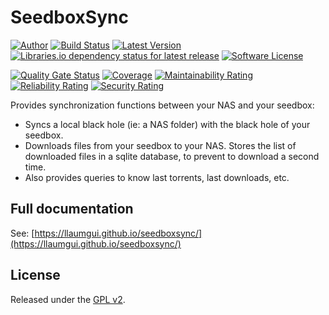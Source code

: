 # SeedboxSync

[![Author][ico-twitter]][link-twitter]
[![Build Status][ico-ghactions]][link-ghactions]
[![Latest Version][ico-version]][link-pypi]
[![Libraries.io dependency status for latest release][ico-dependencies]](requirements.txt)
[![Software License][ico-license]](LICENSE)

[![Quality Gate Status][ico-sonarcloud-gate]][link-sonarcloud-gate]
[![Coverage][ico-sonarcloud-coverage]][link-sonarcloud-coverage]
[![Maintainability Rating][ico-sonarcloud-maintainability]][link-sonarcloud-maintainability]
[![Reliability Rating][ico-sonarcloud-reliability]][link-sonarcloud-reliability]
[![Security Rating][ico-sonarcloud-security]][link-sonarcloud-security]

Provides synchronization functions between your NAS and your seedbox:

* Syncs a local black hole (ie: a NAS folder) with the black hole of your seedbox.
* Downloads files from your seedbox to your NAS. Stores the list of downloaded files in a sqlite database, to prevent to download a second time.
* Also provides queries to know last torrents, last downloads, etc.

## Full documentation

See: [https://llaumgui.github.io/seedboxsync/](https://llaumgui.github.io/seedboxsync/)

## License

Released under the [GPL v2](http://opensource.org/licenses/GPL-2.0).

[ico-twitter]: https://img.shields.io/static/v1?label=Author&message=llaumgui&color=50ABF1&logo=twitter&style=flat-square
[link-twitter]: https://twitter.com/llaumgui
[ico-ghactions]: https://img.shields.io/github/workflow/status/llaumgui/seedboxsync/Tests?style=flat-square&logo=github&label=Tests
[link-ghactions]: https://github.com/llaumgui/seedboxsync/actions
[ico-version]: https://img.shields.io/pypi/v/seedboxsync?include_prereleases&label=Package%20version&style=flat-square&logo=python
[link-pypi]:https://pypi.org/project/seedboxsync/
[ico-license]: https://img.shields.io/github/license/llaumgui/seedboxsync?style=flat-square
[ico-sonarcloud-gate]: https://sonarcloud.io/api/project_badges/measure?branch=main&project=llaumgui%3Aseedboxsync&metric=alert_status
[link-sonarcloud-gate]: https://sonarcloud.io/dashboard?id=llaumgui%3Aseedboxsync&branch=main
[ico-sonarcloud-coverage]: https://sonarcloud.io/api/project_badges/measure?project=llaumgui%3Aseedboxsync&metric=coverage
[link-sonarcloud-coverage]: https://sonarcloud.io/dashboard?id=llaumgui%3Aseedboxsync
[ico-sonarcloud-maintainability]: https://sonarcloud.io/api/project_badges/measure?project=llaumgui%3Aseedboxsync&metric=sqale_rating
[link-sonarcloud-maintainability]: https://sonarcloud.io/dashboard?id=llaumgui%3Aseedboxsync
[ico-sonarcloud-reliability]: https://sonarcloud.io/api/project_badges/measure?project=llaumgui%3Aseedboxsync&metric=reliability_rating
[link-sonarcloud-reliability]: https://sonarcloud.io/dashboard?id=llaumgui%3Aseedboxsync
[ico-sonarcloud-security]: https://sonarcloud.io/api/project_badges/measure?project=llaumgui%3Aseedboxsync&metric=security_rating
[link-sonarcloud-security]: https://sonarcloud.io/dashboard?id=llaumgui%3Aseedboxsync
[ico-dependencies]: https://img.shields.io/librariesio/release/pypi/seedboxsync?style=flat-square
